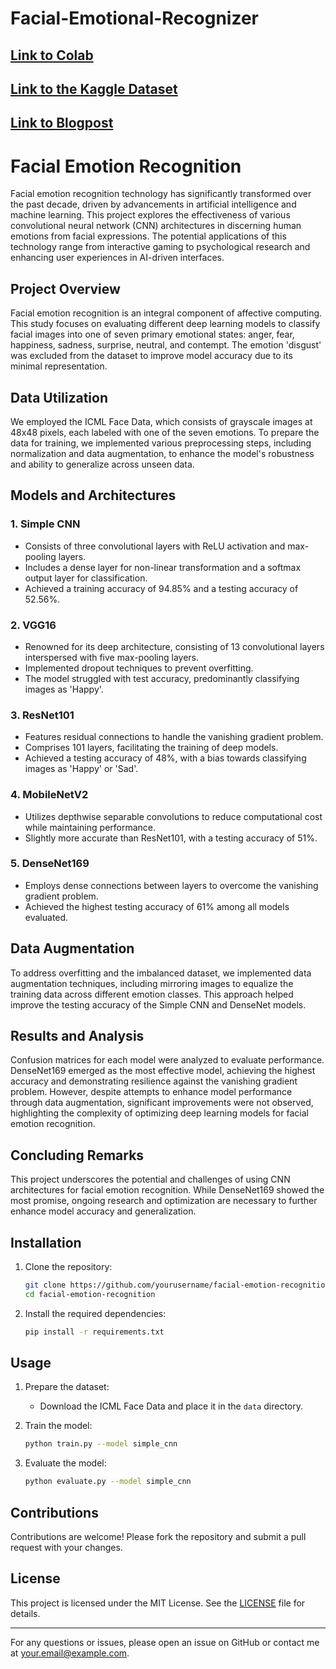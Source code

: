 # Facial-Emotional-Recognizer

## [Link to Colab](https://colab.research.google.com/drive/1dT5wB7T59Tv99pqu2TkkkRkBzGYuvJD-?usp=sharing)

## [Link to the Kaggle Dataset](https://www.kaggle.com/competitions/challenges-in-representation-learning-facial-expression-recognition-challenge/data)

## [Link to Blogpost](https://medium.com/@derrell.downey/applying-transfer-learning-for-facial-emotion-recognition-e1f7e96cdbcc)

# Facial Emotion Recognition

Facial emotion recognition technology has significantly transformed over the past decade, driven by advancements in artificial intelligence and machine learning. This project explores the effectiveness of various convolutional neural network (CNN) architectures in discerning human emotions from facial expressions. The potential applications of this technology range from interactive gaming to psychological research and enhancing user experiences in AI-driven interfaces.

## Project Overview

Facial emotion recognition is an integral component of affective computing. This study focuses on evaluating different deep learning models to classify facial images into one of seven primary emotional states: anger, fear, happiness, sadness, surprise, neutral, and contempt. The emotion 'disgust' was excluded from the dataset to improve model accuracy due to its minimal representation.

## Data Utilization

We employed the ICML Face Data, which consists of grayscale images at 48x48 pixels, each labeled with one of the seven emotions. To prepare the data for training, we implemented various preprocessing steps, including normalization and data augmentation, to enhance the model's robustness and ability to generalize across unseen data.

## Models and Architectures

### 1. Simple CNN
- Consists of three convolutional layers with ReLU activation and max-pooling layers.
- Includes a dense layer for non-linear transformation and a softmax output layer for classification.
- Achieved a training accuracy of 94.85% and a testing accuracy of 52.56%.

### 2. VGG16
- Renowned for its deep architecture, consisting of 13 convolutional layers interspersed with five max-pooling layers.
- Implemented dropout techniques to prevent overfitting.
- The model struggled with test accuracy, predominantly classifying images as 'Happy'.

### 3. ResNet101
- Features residual connections to handle the vanishing gradient problem.
- Comprises 101 layers, facilitating the training of deep models.
- Achieved a testing accuracy of 48%, with a bias towards classifying images as 'Happy' or 'Sad'.

### 4. MobileNetV2
- Utilizes depthwise separable convolutions to reduce computational cost while maintaining performance.
- Slightly more accurate than ResNet101, with a testing accuracy of 51%.

### 5. DenseNet169
- Employs dense connections between layers to overcome the vanishing gradient problem.
- Achieved the highest testing accuracy of 61% among all models evaluated.

## Data Augmentation

To address overfitting and the imbalanced dataset, we implemented data augmentation techniques, including mirroring images to equalize the training data across different emotion classes. This approach helped improve the testing accuracy of the Simple CNN and DenseNet models.

## Results and Analysis

Confusion matrices for each model were analyzed to evaluate performance. DenseNet169 emerged as the most effective model, achieving the highest accuracy and demonstrating resilience against the vanishing gradient problem. However, despite attempts to enhance model performance through data augmentation, significant improvements were not observed, highlighting the complexity of optimizing deep learning models for facial emotion recognition.

## Concluding Remarks

This project underscores the potential and challenges of using CNN architectures for facial emotion recognition. While DenseNet169 showed the most promise, ongoing research and optimization are necessary to further enhance model accuracy and generalization.

## Installation

1. Clone the repository:
    ```bash
    git clone https://github.com/yourusername/facial-emotion-recognition.git
    cd facial-emotion-recognition
    ```

2. Install the required dependencies:
    ```bash
    pip install -r requirements.txt
    ```

## Usage

1. Prepare the dataset:
    - Download the ICML Face Data and place it in the `data` directory.

2. Train the model:
    ```bash
    python train.py --model simple_cnn
    ```

3. Evaluate the model:
    ```bash
    python evaluate.py --model simple_cnn
    ```

## Contributions

Contributions are welcome! Please fork the repository and submit a pull request with your changes.

## License

This project is licensed under the MIT License. See the [LICENSE](LICENSE) file for details.

---

For any questions or issues, please open an issue on GitHub or contact me at [your.email@example.com](mailto:your.email@example.com).

